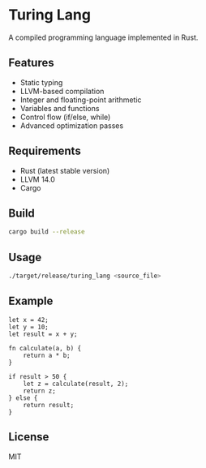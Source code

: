 # Turing Lang

A compiled programming language implemented in Rust.

## Features

- Static typing
- LLVM-based compilation
- Integer and floating-point arithmetic
- Variables and functions
- Control flow (if/else, while)
- Advanced optimization passes

## Requirements

- Rust (latest stable version)
- LLVM 14.0
- Cargo

## Build

```bash
cargo build --release
```

## Usage

```bash
./target/release/turing_lang <source_file>
```

## Example

```
let x = 42;
let y = 10;
let result = x + y;

fn calculate(a, b) {
    return a * b;
}

if result > 50 {
    let z = calculate(result, 2);
    return z;
} else {
    return result;
}
```

## License

MIT
